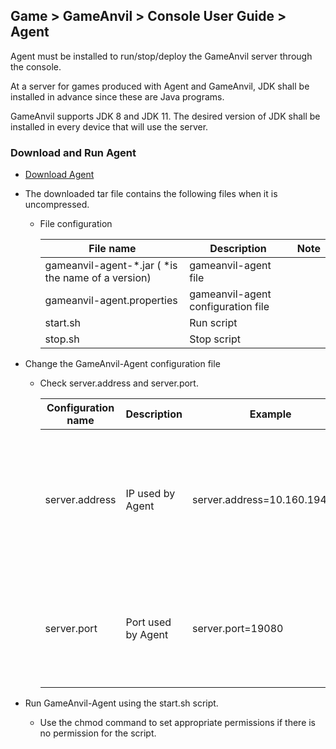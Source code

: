 ## Game > GameAnvil > Console User Guide > Agent

Agent must be installed to run/stop/deploy the GameAnvil server through the console.

At a server for games produced with Agent and GameAnvil, JDK shall be installed in advance since these are Java programs.

GameAnvil supports JDK 8 and JDK 11. The desired version of JDK shall be installed in every device that will use the server.

### Download and Run Agent

* [Download Agent](https://static.toastoven.net/prod_gameanvil/files/gameanvil-agent-1.1.4.1.tar)

* The downloaded tar file contains the following files when it is uncompressed.

  * File configuration

    | File name                           | Description                      | Note |
    | ----------------------------------- | ------------------------- | ---- |
    | gameanvil-agent-*.jar ( *is the name of a version) | gameanvil-agent file      |      |
    | gameanvil-agent.properties          | gameanvil-agent configuration file |      |
    | start.sh                            | Run script             |      |
    | stop.sh                             | Stop script        |      |

    

* Change the GameAnvil-Agent configuration file

  * Check server.address and server.port.

    | Configuration name      | Description                  | Example                          | Note                                                         |
    | -------------- | --------------------- | ----------------------------- | ------------------------------------------------------------ |
    | server.address | IP used by Agent   | server.address=10.160.194.108 |  If there is no IP setting, it is possible to access through any IP allotted to the machine. It is recommended, therefore, to designate the IP to be used. |
    | server.port    | Port used by Agent | server.port=19080             | The value must be the same as the GameAnvil Agent Port configured on the console (Default value: 19080). |

    

* Run GameAnvil-Agent using the start.sh script.

  * Use the chmod command to set appropriate permissions if there is no permission for the script.
